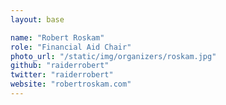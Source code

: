 ```yaml
---
layout: base

name: "Robert Roskam"
role: "Financial Aid Chair"
photo_url: "/static/img/organizers/roskam.jpg"
github: "raiderrobert"
twitter: "raiderrobert"
website: "robertroskam.com"
---
```

